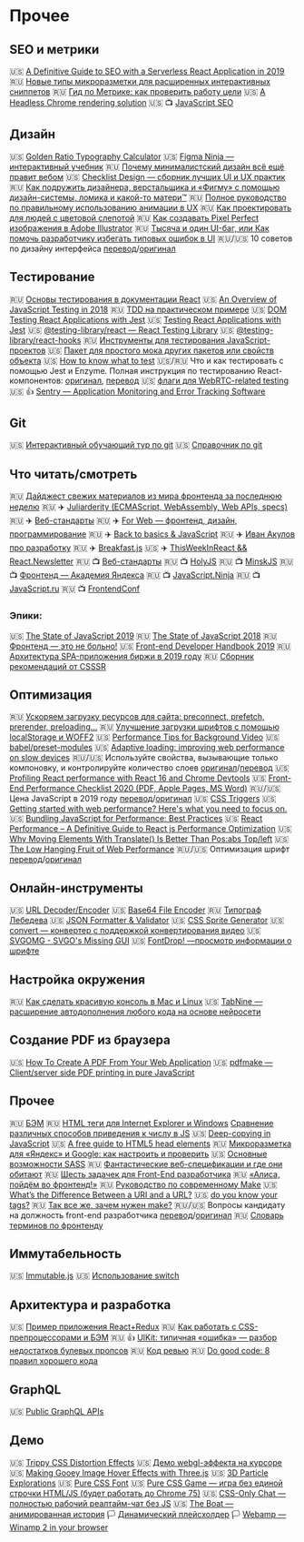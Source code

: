 # Прочее

<!--
🇺🇸 []()
🇷🇺 []()
🏳 []()
🇷🇺/🇺🇸 [перевод]()/[оригинал]()
-->

## SEO и метрики

🇺🇸 [A Definitive Guide to SEO with a Serverless React Application in 2019](https://www.codemochi.com/blog/2019-06-12-guide-to-seo-with-serverless-react)
🇷🇺 [Новые типы микроразметки для расширенных интерактивных сниппетов](https://habr.com/ru/company/promopult/blog/465577/)
🇷🇺 [Гид по Метрике: как проверить работу цели](https://yandex.ru/blog/metrika-club/gid-po-metrike-kak-proverit-rabotu-tseli)
🇺🇸 [A Headless Chrome rendering solution](https://github.com/GoogleChrome/rendertron)
🇺🇸 📺 [JavaScript SEO](https://www.youtube.com/playlist?list=PLKoqnv2vTMUPOalM1zuWDP9OQl851WMM9)

## Дизайн

🇺🇸 [Golden Ratio Typography Calculator](https://grtcalculator.com/)
🇺🇸 [Figma Ninja — интерактивный учебник](https://www.figma.com/c/file/769694576496801916)
🇷🇺 [Почему минималистский дизайн всё ещё правит вебом](https://habr.com/ru/company/nix/blog/268227/)
🇺🇸 [Checklist Design — сборник лучших UI и UX практик](https://www.checklist.design/)
🇷🇺 [Как подружить дизайнера, верстальщика и «Фигму» с помощью дизайн-системы, ломика и какой-то матери™](https://habr.com/ru/post/464115/)
🇷🇺 [Полное руководство по правильному использованию анимации в UX](https://habr.com/ru/post/424383/)
🇷🇺 [Как проектировать для людей с цветовой слепотой](https://habr.com/ru/post/275001/)
🇷🇺 [Как создавать Pixel Perfect изображения в Adobe Illustrator](https://habr.com/ru/post/259723/)
🇷🇺 [Тысяча и один UI-баг, или Как помочь разработчику избегать типовых ошибок в UI](https://habr.com/ru/company/badoo/blog/479970/)
🇷🇺/🇺🇸 10 советов по дизайну интерфейса [перевод](https://habr.com/ru/post/417959/)/[оригинал](https://www.onepixelout.com/design-academy/10-tips-to-designing-forms/)

## Тестирование

🇷🇺 [Основы тестирования в документации React](https://ru.reactjs.org/docs/testing.html)
🇺🇸 [An Overview of JavaScript Testing in 2018](https://medium.com/welldone-software/an-overview-of-javascript-testing-in-2018-f68950900bc3)
🇷🇺 [TDD на практическом примере](https://bespoyasov.ru/ttt-tdd/)
🇺🇸 [DOM Testing React Applications with Jest](https://www.codementor.io/pkodmad/dom-testing-react-application-jest-k4ll4f8sd)
🇺🇸 [Testing React Applications with Jest](https://auth0.com/blog/testing-react-applications-with-jest/)
🇺🇸 [@testing-library/react — React Testing Library](https://testing-library.com/docs/react-testing-library/intro)
🇺🇸 [@testing-library/react-hooks](https://www.npmjs.com/package/@testing-library/react-hooks)
🇷🇺 [Инструменты для тестирования JavaScript-проектов](https://habr.com/ru/company/ruvds/blog/349452/)
🇺🇸 [Пакет для простого мока других пакетов или свойств объекта](https://www.npmjs.com/package/identity-obj-proxy)
🇺🇸 [How to know what to test](https://kentcdodds.com/blog/how-to-know-what-to-test)
🇺🇸/🇷🇺 Что и как тестировать с помощью Jest и Enzyme. Полная инструкция по тестированию React-компонентов: [оригинал](https://djangostars.com/blog/what-and-how-to-test-with-enzyme-and-jest-full-instruction-on-react-component-testing/), [перевод](https://medium.com/devschacht/what-and-how-to-test-with-jest-and-enzyme-full-instruction-on-react-components-testing-d3504f3fbc54)
🇺🇸 [флаги для WebRTC-related testing](https://webrtc.org/testing/)
🇺🇸 👍 [Sentry — Application Monitoring and Error Tracking Software](https://sentry.io/)

## Git

🇺🇸 [Интерактивный обучающий тур по git](https://githowto.com/ru)
🇺🇸 [Справочник по git](https://git-scm.com/book/ru/v2)

## Что читать/смотреть

🇷🇺 [Дайджест свежих материалов из мира фронтенда за последнюю неделю](https://habr.com/ru/search/?target_type=posts&order_by=date&q=%D0%94%D0%B0%D0%B9%D0%B4%D0%B6%D0%B5%D1%81%D1%82+%D1%81%D0%B2%D0%B5%D0%B6%D0%B8%D1%85+%D0%BC%D0%B0%D1%82%D0%B5%D1%80%D0%B8%D0%B0%D0%BB%D0%BE%D0%B2+%D0%B8%D0%B7+%D0%BC%D0%B8%D1%80%D0%B0+%D1%84%D1%80%D0%BE%D0%BD%D1%82%D0%B5%D0%BD%D0%B4%D0%B0+%D0%B7%D0%B0+%D0%BF%D0%BE%D1%81%D0%BB%D0%B5%D0%B4%D0%BD%D1%8E%D1%8E+%D0%BD%D0%B5%D0%B4%D0%B5%D0%BB%D1%8E&flow=)
🇷🇺 ✈️ [Juliarderity (ECMAScript, WebAssembly, Web APIs, specs)](https://t.me/juliarderity)
🇷🇺 ✈️ [Веб-стандарты](https://t.me/webstandards_ru)
🇷🇺 ✈️ [For Web — фронтенд, дизайн, программирование](https://t.me/forwebdev)
🇷🇺 ✈️ [Back to basics & JavaScript](https://t.me/backtobasicsjs)
🇷🇺 ✈️ [Иван Акулов про разработку](https://t.me/iamakulov_channel)
🇷🇺 ✈️ [Breakfast.js](https://t.me/breakfastjs)
🇺🇸 ✈️ [ThisWeekInReact && React.Newsletter](https://t.me/this_week_in_react)
🇷🇺 📺 [Веб-стандарты](https://www.youtube.com/user/wstdays/)
🇷🇺 📺 [HolyJS](https://www.youtube.com/channel/UC2Jwo4Q0s-ucjGseHP8XUSQ)
🇷🇺 📺 [MinskJS](https://www.youtube.com/channel/UClp8fFQIhFWT9uSmFYx41RA/)
🇷🇺 📺 [Фронтенд — Академия Яндекса](https://www.youtube.com/channel/UCMtlICYxr6Dz_PG9_SVqRYQ)
🇷🇺 📺 [JavaScript.Ninja](https://www.youtube.com/channel/UCW9pyonagDWGMCy7V_Kro6g/)
🇷🇺 📺 [JavaScript.ru](https://www.youtube.com/user/iliakan/)
🇷🇺 📺 [FrontendConf](https://www.youtube.com/channel/UCGQRn0aTnJK-zHFAdT9Nm1A/videos)

### Эпики:

🇺🇸 [The State of JavaScript 2019](https://2019.stateofjs.com/)
🇷🇺 [The State of JavaScript 2018](https://2018.stateofjs.com/ru/)
🇷🇺 [Фронтенд — это не больно!](https://bespoyasov.ru/front-not-pain/)
🇺🇸 [Front-end Developer Handbook 2019](https://frontendmasters.com/books/front-end-handbook/2019/#6.36)
🇷🇺 [Архитектура SPA-приложения биржи в 2019 году](https://habr.com/ru/post/450360/)
🇷🇺 [Сборник рекомендаций от CSSSR](https://github.com/CSSSR/sputnik)

## Оптимизация

🇷🇺 [Ускоряем загрузку ресурсов для сайта: preconnect, prefetch, prerender, preloading…](https://ymatuhin.ru/front-end/html5-link-prefetch/)
🇷🇺 [Улучшение загрузки шрифтов c помощью localStorage и WOFF2](https://htmlacademy.ru/blog/useful/css/better-webfont-loading-with-localstorage-and-woff2)
🇺🇸 [Performance Tips for Background Video](https://calendar.perfplanet.com/2019/performance-tips-for-background-video/)
🇺🇸 [babel/preset-modules](https://github.com/babel/preset-modules)
🇺🇸 [Adaptive loading: improving web performance on slow devices](https://web.dev/adaptive-loading-cds-2019/)
🇷🇺/🇺🇸 Используйте свойства, вызывающие только компоновку, и контролируйте количество слоев [оригинал](https://developers.google.com/web/fundamentals/performance/rendering/stick-to-compositor-only-properties-and-manage-layer-count)/[перевод](https://developers.google.com/web/fundamentals/performance/rendering/stick-to-compositor-only-properties-and-manage-layer-count?hl=ru)
🇺🇸 [Profiling React performance with React 16 and Chrome Devtools](https://building.calibreapp.com/debugging-react-performance-with-react-16-and-chrome-devtools-c90698a522ad)
🇺🇸 [Front-End Performance Checklist 2020 (PDF, Apple Pages, MS Word)](https://www.smashingmagazine.com/2020/01/front-end-performance-checklist-2020-pdf-pages/)
🇷🇺/🇺🇸 Цена JavaScript в 2019 году [перевод](https://habr.com/ru/company/ruvds/blog/459296/)/[оригинал](https://v8.dev/blog/cost-of-javascript-2019)
🇺🇸 [CSS Triggers](https://csstriggers.com/)
🇺🇸 [Getting started with web performance? Here's what you need to focus on.](https://speedcurve.com/blog/getting-started-web-performance/)
🇺🇸 [Bundling JavaScript for Performance: Best Practices](https://calendar.perfplanet.com/2019/bundling-javascript-for-performance-best-practices/)
🇺🇸 [React Performance – A Definitive Guide to React js Performance Optimization](https://www.simform.com/react-performance/)
🇺🇸 [Why Moving Elements With Translate() Is Better Than Pos:abs Top/left](https://www.paulirish.com/2012/why-moving-elements-with-translate-is-better-than-posabs-topleft/)
🇺🇸 [The Low Hanging Fruit of Web Performance](https://mediatemple.net/blog/tips/low-hanging-fruit-web-performance/)
🇷🇺/🇺🇸 Оптимизация шрифт [перевод](https://developers.google.com/web/fundamentals/performance/optimizing-content-efficiency/webfont-optimization?hl=ru)/[оригинал](https://developers.google.com/web/fundamentals/performance/optimizing-content-efficiency/webfont-optimization?hl=en)

## Онлайн-инструменты

🇺🇸 [URL Decoder/Encoder](https://meyerweb.com/eric/tools/dencoder/)
🇺🇸 [Base64 File Encoder](http://jpillora.com/base64-encoder/)
🇷🇺 [Типограф Лебедева](https://www.artlebedev.ru/typograf/)
🇺🇸 [JSON Formatter & Validator](https://jsonformatter.curiousconcept.com/ )
🇺🇸 [CSS Sprite Generator](https://instantsprite.com/)
🇺🇸 [convert — конвертер с поддержкой конвертирования видео](https://cloudconvert.com/)
🇺🇸 [SVGOMG - SVGO's Missing GUI](https://jakearchibald.github.io/svgomg/)
🇺🇸 [FontDrop! —просмотр информации о шрифте](https://fontdrop.info/)

## Настройка окружения

🇷🇺 [Как сделать красивую консоль в Mac и Linux](https://htmlacademy.ru/blog/useful/programming/how-to-make-a-beautiful-console-for-mac-and-linux)
🇺🇸 [TabNine — расширение автодополнения любого кода на основе нейросети](https://tabnine.com/)

## Создание PDF из браузера

🇺🇸 [How To Create A PDF From Your Web Application](https://www.smashingmagazine.com/2019/06/create-pdf-web-application/)
🇺🇸 [pdfmake — Client/server side PDF printing in pure JavaScript](http://pdfmake.org)

## Прочее

🇷🇺 [БЭМ](https://ru.bem.info/methodology/key-concepts/)
🇷🇺 [HTML теги для Internet Explorer и Windows](https://snipp.ru/view/162#link-msapplication-tap-highlight)
[Сравнение различных способов приведения к числу в JS](https://i.stack.imgur.com/dzin3.png)
🇺🇸 [Deep-copying in JavaScript](https://dassur.ma/things/deep-copy/)
🇺🇸 [A free guide to HTML5 head elements](https://htmlhead.dev/)
🇷🇺 [Микроразметка для «Яндекс» и Google: как настроить и проверить](https://www.uplab.ru/blog/the-data-markup-for-yandex-and-google-how-to-configure-and-test/)
🇺🇸 [Основные возможности SASS](https://sass-lang.com/guide)
🇷🇺 [Фантастические веб-спецификации и где они обитают](https://css-live.ru/css/fantasticheskie-veb-specifikacii-i-gde-oni-obitayut.html)
🇷🇺 [Шесть задачек для Front-End разработчика](https://habr.com/ru/company/edison/blog/473894/)
🇷🇺 [«Алиса, пойдём во фронтенд!»](https://habr.com/ru/company/oleg-bunin/blog/468545/)
🇷🇺 [Руководство по современному Make](https://ru.makefile.site/)
🇺🇸 [What’s the Difference Between a URI and a URL?](https://danielmiessler.com/study/difference-between-uri-url/)
🇺🇸 [do you know your tags?](https://tags.isthe.link/)
🇷🇺 [Так все же, зачем нужен make?](https://habr.com/ru/post/477656/)
🇷🇺/🇺🇸 Вопросы кандидату на должность front-end разработчика [перевод](https://h5bp.org/Front-end-Developer-Interview-Questions/translations/russian/)/[оригинал](https://h5bp.org/Front-end-Developer-Interview-Questions/)
🇷🇺 [Словарь терминов по фронтенду](https://github.com/web-standards-ru/dictionary/blob/master/dictionary.md)

## Иммутабельность

🇺🇸 [Immutable.js](https://facebook.github.io/immutable-js/)
🇺🇸 [Использование switch](https://hackernoon.com/rethinking-javascript-eliminate-the-switch-statement-for-better-code-5c81c044716d)

## Архитектура и разработка

🇺🇸 [Пример приложения React+Redux](https://github.com/reactjs/redux/tree/master/examples/shopping-cart/src)
🇷🇺 [Как работать с CSS-препроцессорами и БЭМ](https://nicothin.pro/idiomatic-pre-CSS/)
🇷🇺 👍 [UIKit: типичная «ошибка» — разбор недостатков булевых пропсов](https://medium.com/@ibnRubaXa/uikit-%D1%82%D0%B8%D0%BF%D0%B8%D1%87%D0%BD%D0%B0%D1%8F-%D0%BE%D1%88%D0%B8%D0%B1%D0%BA%D0%B0-33702309cec4?)
🇷🇺 [Код ревью](https://slonoed.net/ru/code-review/)
🇷🇺 [Do good code: 8 правил хорошего кода](https://habr.com/ru/company/geekbrains/blog/270001/)

## GraphQL

🇺🇸 [Public GraphQL APIs](https://github.com/APIs-guru/graphql-apis)

## Демо

🇺🇸 [Trippy CSS Distortion Effects](https://1stwebdesigner.com/trippy-css-distortion-effects/)
🇺🇸 [Демо webgl-эффекта на курсоре](https://domenicobrz.github.io/webgl/index.html) 
🇺🇸 [Making Gooey Image Hover Effects with Three.js](https://tympanus.net/codrops/2019/10/23/making-gooey-image-hover-effects-with-three-js/)
🇺🇸 [3D Particle Explorations](https://github.com/jackrugile/3d-particle-explorations)
🇺🇸 [Pure CSS Font](https://github.com/cyanharlow/PureCSS-Font)
🇺🇸 [Pure CSS Game — игра без единой строчки HTML/JS (будет работать до Chrome 75)](http://selenit.freeoda.com/experiments/nohtml/1/)
🇺🇸 [CSS-Only Chat — полностью рабочий реалтайм-чат без JS](https://github.com/kkuchta/css-only-chat)
🇺🇸 [The Boat — анимированная история](http://www.sbs.com.au/theboat/)
🏳 [Динамический плейсхолдер](https://codepen.io/joelewis/pen/ePOrmV/)
🏳 [Webamp — Winamp 2 in your browser](https://webamp.org/)


